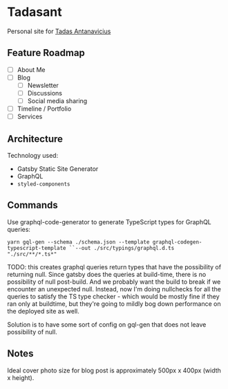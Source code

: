 # Tadasant

Personal site for [Tadas Antanavicius](https://github.com/tadasant)

## Feature Roadmap

- [ ] About Me
- [ ] Blog
    - [ ] Newsletter
    - [ ] Discussions
    - [ ] Social media sharing
- [ ] Timeline / Portfolio
- [ ] Services

## Architecture

Technology used:
* Gatsby Static Site Generator
* GraphQL
* `styled-components`

## Commands

Use graphql-code-generator to generate TypeScript types for GraphQL queries:

`yarn gql-gen --schema ./schema.json --template graphql-codegen-typescript-template ``--out ./src/typings/graphql.d.ts "./src/**/*.ts*"`

TODO: this creates graphql queries return types that have the possibility of returning null. Since gatsby does the queries at build-time, there is no possibility of null post-build. And we probably want the build to break if we encounter an unexpected null. Instead, now I'm doing nullchecks for all the queries to satisfy the TS type checker - which would be mostly fine if they ran only at buildtime, but they're going to mildly bog down performance on the deployed site as well.

Solution is to have some sort of config on gql-gen that does not leave possibility of null.

## Notes

Ideal cover photo size for blog post is approximately 500px x 400px (width x height).